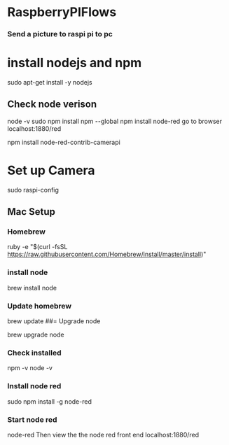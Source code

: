 # RaspberryPIFlows
### Send a picture to raspi pi to pc

# install nodejs and npm

 sudo apt-get install -y nodejs
## Check node verison
 node -v
 sudo npm install npm --global
 npm install node-red
go to browser
localhost:1880/red

 npm install node-red-contrib-camerapi

# Set up Camera
sudo raspi-config



## Mac Setup
### Homebrew
ruby -e "$(curl -fsSL https://raw.githubusercontent.com/Homebrew/install/master/install)"
### install node
brew install node

###  Update homebrew
brew update
##= Upgrade node

brew upgrade node

### Check installed

npm -v
node -v

### Install node red

sudo npm install -g node-red

### Start node red

node-red
Then view the the node red front end localhost:1880/red